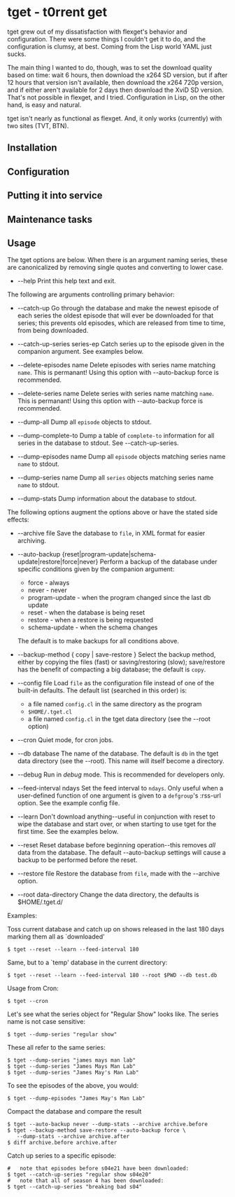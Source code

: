 # tget - t0rrent get

tget grew out of my dissatisfaction with flexget's behavior and
configuration.  There were some things I couldn't get it to do, and
the configuration is clumsy, at best.  Coming from the Lisp world YAML
just sucks.

The main thing I wanted to do, though, was to set the download quality
based on time: wait 6 hours, then download the x264 SD version, but if
after 12 hours that version isn't available, then download the x264
720p version, and if either aren't available for 2 days then download
the XviD SD version.  That's not possible in flexget, and I tried.
Configuration in Lisp, on the other hand, is easy and natural.

tget isn't nearly as functional as flexget.  And, it only works
(currently) with two sites (TVT, BTN).

## Installation

## Configuration

## Putting it into service

## Maintenance tasks

## Usage

The tget options are below.  When there is an argument naming series,
these are canonicalized by removing single quotes and converting to lower
case.

* --help
  Print this help text and exit.

The following are arguments controlling primary behavior:

* --catch-up
  Go through the database and make the newest episode of each series the
  oldest episode that will ever be downloaded for that series; this
  prevents old episodes, which are released from time to time, from being
  downloaded.

* --catch-up-series series-ep
  Catch series up to the episode given in the companion argument.
  See examples below.

* --delete-episodes name
  Delete episodes with series name matching `name`.  This is permanant!
  Using this option with --auto-backup force is recommended.

* --delete-series name
  Delete series with series name matching `name`.  This is permanant!
  Using this option with --auto-backup force is recommended.

* --dump-all
  Dump all `episode` objects to stdout.

* --dump-complete-to
  Dump a table of `complete-to` information for all series in the
  database to stdout.  See --catch-up-series.

* --dump-episodes name
  Dump all `episode` objects matching series name `name` to stdout.

* --dump-series name
  Dump all `series` objects matching series name `name` to stdout.

* --dump-stats
  Dump information about the database to stdout.

The following options augment the options above or have the stated side
effects:

* --archive file
  Save the database to `file`, in XML format for easier archiving.

* --auto-backup {reset|program-update|schema-update|restore|force|never}
  Perform a backup of the database under specific conditions given by the
  companion argument:

  * force - always
  * never - never
  * program-update - when the program changed since the last db update
  * reset - when the database is being reset
  * restore - when a restore is being requested
  * schema-update - when the schema changes

  The default is to make backups for all conditions above.

* --backup-method { copy | save-restore }
  Select the backup method, either by copying the files (fast) or
  saving/restoring (slow); save/restore has the benefit of compacting a
  big database; the default is `copy`.

* --config file
  Load `file` as the configuration file instead of one of the built-in
  defaults.  The default list (searched in this order) is:

  * a file named `config.cl` in the same directory as the program
  * `$HOME/.tget.cl`
  * a file named `config.cl` in the tget data directory (see the --root
    option)

* --cron
  Quiet mode, for cron jobs.

* --db database
  The name of the database.  The default is `db` in the tget data
  directory (see the --root).  This name will itself become a directory.

* --debug
  Run in *debug* mode.  This is recommended for developers only.

* --feed-interval ndays
  Set the feed interval to `ndays`.  Only useful when a user-defined
  function of one argument is given to a `defgroup`'s :rss-url option.
  See the example config file.

* --learn
  Don't download anything--useful in conjunction with reset to wipe the
  database and start over, or when starting to use tget for the first
  time.  See the examples below.

* --reset
  Reset database before beginning operation--this removes *all* data
  from the database.  The default --auto-backup settings will cause a
  backup to be performed before the reset.

* --restore file
  Restore the database from `file`, made with the --archive option.

* --root data-directory
  Change the data directory, the defaults is $HOME/.tget.d/

Examples:

Toss current database and catch up on shows released in the last 180 days
marking them all as `downloaded'

    $ tget --reset --learn --feed-interval 180

Same, but to a `temp' database in the current directory:

    $ tget --reset --learn --feed-interval 180 --root $PWD --db test.db

Usage from Cron:

    $ tget --cron

Let's see what the series object for "Regular Show" looks like.
The series name is not case sensitive:

    $ tget --dump-series "regular show"

These all refer to the same series:

    $ tget --dump-series "james mays man lab"
    $ tget --dump-series "James Mays Man Lab"
    $ tget --dump-series "James May's Man Lab"

To see the episodes of the above, you would:

    $ tget --dump-episodes "James May's Man Lab"

Compact the database and compare the result

    $ tget --auto-backup never --dump-stats --archive archive.before
    $ tget --backup-method save-restore --auto-backup force \
	   --dump-stats --archive archive.after
    $ diff archive.before archive.after

Catch up series to a specific episode:

    #   note that episodes before s04e21 have been downloaded:
    $ tget --catch-up-series "regular show s04e20"
    #   note that all of season 4 has been downloaded:
    $ tget --catch-up-series "breaking bad s04"
